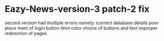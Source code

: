 # Eazy-News-version-3 patch-2 fix
second version had multiple errors namely:
icorrect database details
poor place ment of login button
feint color choice of buttons and text
improper redirection of pages

